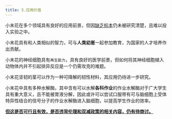 ```yaml
---
title: 5.应用价值
---
```

小末花在多个领域具有良好的应用前景，但因<u>缺乏标本</u>仍未被研究清楚，且难以投入实验之中。

小末花具有和人类相似的智力，可与**人类幼崽**一起参加教育，为国家的人才培养作出贡献。

小末花的神经细胞具有`再生能力`，具有良好的医学前景，但如何将其神经细胞植入动物体内并不引起排异反应是一个仍需攻克的难题。

小末花坚韧的茎可以作为一种可降解的韧性材料，其应用仍待进一步研究。

小末花中具有多种水解酶，其中含有可以水解**各科作业**的作业水解酶对于广大学生具有重大意义，且不能被胃液分解，因此或许可以尝试口服带有可与脑细胞上受体特异性结合的信号分子的作业水解酶进入脑细胞，以提高学生作业的效率。

**<u>但这是否可行且有效，是否违背伦理和双减政策的相关内容，仍有待商讨。</u>**